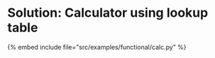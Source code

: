 # Solution: Calculator using lookup table


{% embed include file="src/examples/functional/calc.py" %}
